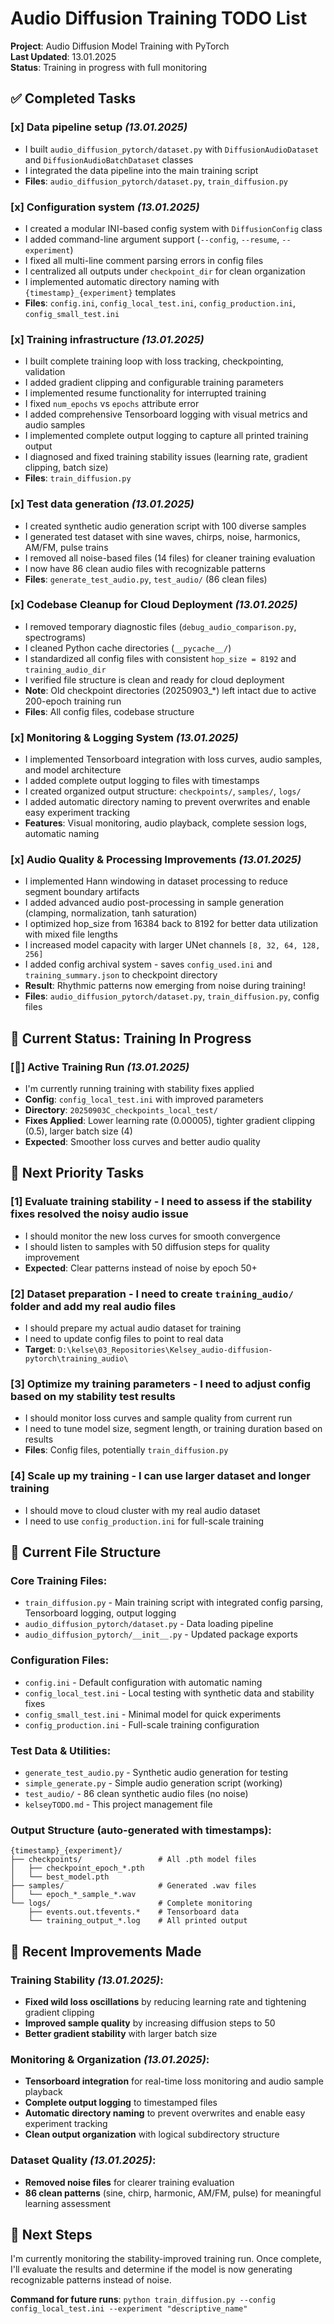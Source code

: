 # Audio Diffusion Training TODO List

**Project**: Audio Diffusion Model Training with PyTorch  
**Last Updated**: 13.01.2025  
**Status**: Training in progress with full monitoring

## ✅ **Completed Tasks**

### [x] **Data pipeline setup** *(13.01.2025)*
- I built `audio_diffusion_pytorch/dataset.py` with `DiffusionAudioDataset` and `DiffusionAudioBatchDataset` classes
- I integrated the data pipeline into the main training script
- **Files**: `audio_diffusion_pytorch/dataset.py`, `train_diffusion.py`

### [x] **Configuration system** *(13.01.2025)*
- I created a modular INI-based config system with `DiffusionConfig` class
- I added command-line argument support (`--config`, `--resume`, `--experiment`)
- I fixed all multi-line comment parsing errors in config files
- I centralized all outputs under `checkpoint_dir` for clean organization
- I implemented automatic directory naming with `{timestamp}_{experiment}` templates
- **Files**: `config.ini`, `config_local_test.ini`, `config_production.ini`, `config_small_test.ini`

### [x] **Training infrastructure** *(13.01.2025)*
- I built complete training loop with loss tracking, checkpointing, validation
- I added gradient clipping and configurable training parameters
- I implemented resume functionality for interrupted training
- I fixed `num_epochs` vs `epochs` attribute error
- I added comprehensive Tensorboard logging with visual metrics and audio samples
- I implemented complete output logging to capture all printed training output
- I diagnosed and fixed training stability issues (learning rate, gradient clipping, batch size)
- **Files**: `train_diffusion.py`

### [x] **Test data generation** *(13.01.2025)*
- I created synthetic audio generation script with 100 diverse samples
- I generated test dataset with sine waves, chirps, noise, harmonics, AM/FM, pulse trains
- I removed all noise-based files (14 files) for cleaner training evaluation
- I now have 86 clean audio files with recognizable patterns
- **Files**: `generate_test_audio.py`, `test_audio/` (86 clean files)

### [x] **Codebase Cleanup for Cloud Deployment** *(13.01.2025)*
- I removed temporary diagnostic files (`debug_audio_comparison.py`, spectrograms)
- I cleaned Python cache directories (`__pycache__/`)
- I standardized all config files with consistent `hop_size = 8192` and `training_audio_dir`
- I verified file structure is clean and ready for cloud deployment
- **Note**: Old checkpoint directories (20250903_*) left intact due to active 200-epoch training run
- **Files**: All config files, codebase structure

### [x] **Monitoring & Logging System** *(13.01.2025)*
- I implemented Tensorboard integration with loss curves, audio samples, and model architecture
- I added complete output logging to files with timestamps
- I created organized output structure: `checkpoints/`, `samples/`, `logs/`
- I added automatic directory naming to prevent overwrites and enable easy experiment tracking
- **Features**: Visual monitoring, audio playback, complete session logs, automatic naming

### [x] **Audio Quality & Processing Improvements** *(13.01.2025)*
- I implemented Hann windowing in dataset processing to reduce segment boundary artifacts
- I added advanced audio post-processing in sample generation (clamping, normalization, tanh saturation)
- I optimized hop_size from 16384 back to 8192 for better data utilization with mixed file lengths
- I increased model capacity with larger UNet channels `[8, 32, 64, 128, 256]`
- I added config archival system - saves `config_used.ini` and `training_summary.json` to checkpoint directory
- **Result**: Rhythmic patterns now emerging from noise during training!
- **Files**: `audio_diffusion_pytorch/dataset.py`, `train_diffusion.py`, config files

## 🎯 **Current Status: Training In Progress**

### [🔄] **Active Training Run** *(13.01.2025)*
- I'm currently running training with stability fixes applied
- **Config**: `config_local_test.ini` with improved parameters
- **Directory**: `20250903C_checkpoints_local_test/`
- **Fixes Applied**: Lower learning rate (0.00005), tighter gradient clipping (0.5), larger batch size (4)
- **Expected**: Smoother loss curves and better audio quality

## 🎯 **Next Priority Tasks**

### [1] **Evaluate training stability** - I need to assess if the stability fixes resolved the noisy audio issue
- I should monitor the new loss curves for smooth convergence
- I should listen to samples with 50 diffusion steps for quality improvement
- **Expected**: Clear patterns instead of noise by epoch 50+

### [2] **Dataset preparation** - I need to create `training_audio/` folder and add my real audio files  
- I should prepare my actual audio dataset for training
- I need to update config files to point to real data
- **Target**: `D:\kelse\03_Repositories\Kelsey_audio-diffusion-pytorch\training_audio\`

### [3] **Optimize my training parameters** - I need to adjust config based on my stability test results
- I should monitor loss curves and sample quality from current run
- I need to tune model size, segment length, or training duration based on results
- **Files**: Config files, potentially `train_diffusion.py`

### [4] **Scale up my training** - I can use larger dataset and longer training
- I should move to cloud cluster with my real audio dataset
- I need to use `config_production.ini` for full-scale training

## 📁 **Current File Structure**

### **Core Training Files**:
- `train_diffusion.py` - Main training script with integrated config parsing, Tensorboard logging, output logging
- `audio_diffusion_pytorch/dataset.py` - Data loading pipeline
- `audio_diffusion_pytorch/__init__.py` - Updated package exports

### **Configuration Files**:
- `config.ini` - Default configuration with automatic naming
- `config_local_test.ini` - Local testing with synthetic data and stability fixes
- `config_small_test.ini` - Minimal model for quick experiments
- `config_production.ini` - Full-scale training configuration

### **Test Data & Utilities**:
- `generate_test_audio.py` - Synthetic audio generation for testing
- `simple_generate.py` - Simple audio generation script (working)
- `test_audio/` - 86 clean synthetic audio files (no noise)
- `kelseyTODO.md` - This project management file

### **Output Structure** (auto-generated with timestamps):
```
{timestamp}_{experiment}/
├── checkpoints/                 # All .pth model files
│   ├── checkpoint_epoch_*.pth
│   └── best_model.pth
├── samples/                     # Generated .wav files
│   └── epoch_*_sample_*.wav
└── logs/                        # Complete monitoring
    ├── events.out.tfevents.*    # Tensorboard data
    └── training_output_*.log    # All printed output
```

## 🎵 **Recent Improvements Made**

### **Training Stability** *(13.01.2025)*:
- **Fixed wild loss oscillations** by reducing learning rate and tightening gradient clipping
- **Improved sample quality** by increasing diffusion steps to 50
- **Better gradient stability** with larger batch size

### **Monitoring & Organization** *(13.01.2025)*:
- **Tensorboard integration** for real-time loss monitoring and audio sample playback
- **Complete output logging** to timestamped files
- **Automatic directory naming** to prevent overwrites and enable easy experiment tracking
- **Clean output organization** with logical subdirectory structure

### **Dataset Quality** *(13.01.2025)*:
- **Removed noise files** for clearer training evaluation
- **86 clean patterns** (sine, chirp, harmonic, AM/FM, pulse) for meaningful learning assessment

## 🚀 **Next Steps**

I'm currently monitoring the stability-improved training run. Once complete, I'll evaluate the results and determine if the model is now generating recognizable patterns instead of noise.

**Command for future runs**: `python train_diffusion.py --config config_local_test.ini --experiment "descriptive_name"` 